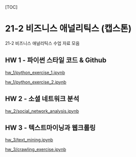 [TOC]

# 21-2 비즈니스 애널리틱스 (캡스톤)

21-2 비즈니스 애널리틱스 수업 자료 모음

## HW 1 - 파이썬 스타일 코드 & Github

[hw_1/python_exercise_1.ipynb](https://github.com/cho2ji/21-2-business-analytics-capstone/blob/master/hw_1/python_exercise_1.ipynb)

[hw_1/python_exercise_2.ipynb](https://github.com/cho2ji/21-2-business-analytics-capstone/blob/master/hw_1/python_exercise_2.ipynb)

## HW 2 - 소셜 네트워크 분석

[hw_2/social_network_analysis.ipynb](https://github.com/cho2ji/21-2-business-analytics-capstone/blob/master/hw_2/social_network_analysis.ipynb)



## HW 3 - 텍스트마이닝과 웹크롤링

[hw_3/text_mining.ipynb](https://github.com/cho2ji/21-2-business-analytics-capstone/blob/master/hw_3/text_mining.ipynb)

[hw_3/crawling_exercise.ipynb](https://github.com/cho2ji/21-2-business-analytics-capstone/blob/master/hw_3/crawling_exercise.ipynb)

